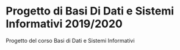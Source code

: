 # Progetto di Basi Di Dati e Sistemi Informativi 2019/2020
Progetto del corso Basi di Dati e Sistemi Informativi
